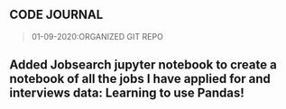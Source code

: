 ## CODE JOURNAL 
>
>  01-09-2020:ORGANIZED GIT REPO

## Added Jobsearch jupyter notebook to create a notebook of all the jobs I have applied for and interviews data: Learning to use Pandas!




